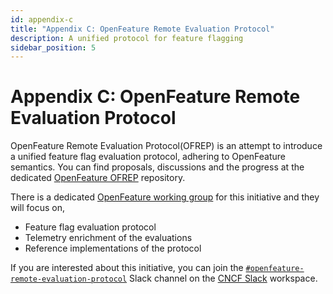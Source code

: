```yaml
---
id: appendix-c
title: "Appendix C: OpenFeature Remote Evaluation Protocol"
description: A unified protocol for feature flagging
sidebar_position: 5
---
```


# Appendix C: OpenFeature Remote Evaluation Protocol

OpenFeature Remote Evaluation Protocol(OFREP) is an attempt to introduce a unified feature flag evaluation protocol, adhering to OpenFeature semantics.
You can find proposals, discussions and the progress at the dedicated [OpenFeature OFREP](https://github.com/open-feature/protocol) repository.

There is a dedicated [OpenFeature working group](https://github.com/open-feature/community/blob/main/config/open-feature/spec-evaluation/workgroup.yaml) for this initiative and they will focus on,

- Feature flag evaluation protocol
- Telemetry enrichment of the evaluations
- Reference implementations of the protocol

If you are interested about this initiative, you can join the [`#openfeature-remote-evaluation-protocol`](https://cloud-native.slack.com/archives/C066A48LK35) Slack channel on the [CNCF Slack](https://communityinviter.com/apps/cloud-native/cncf) workspace.
